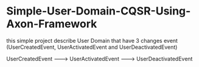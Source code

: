 # Simple-User-Domain-CQSR-Using-Axon-Framework
this simple project describe User Domain that have 3 changes event (UserCreatedEvent, UserActivatedEvent and UserDeactivatedEvent)

UserCreatedEvent   --->   UserActivatedEvent  --->  UserDeactivatedEvent



